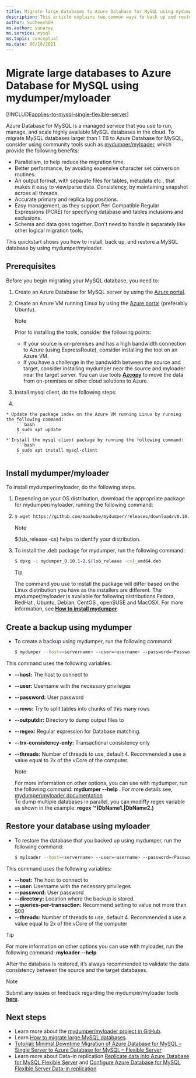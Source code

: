 ```yaml
---
title: Migrate large databases to Azure Database for MySQL using mydumper/myloader
description: This article explains two common ways to back up and restore databases in your Azure Database for MySQL, using tool mydumper/myloader
author: SudheeshGH
ms.author: sunaray
ms.service: mysql
ms.topic: conceptual
ms.date: 06/18/2021
---
```


# Migrate large databases to Azure Database for MySQL using mydumper/myloader

[!INCLUDE[applies-to-mysql-single-flexible-server](includes/applies-to-mysql-single-flexible-server.md)]

Azure Database for MySQL is a managed service that you use to run, manage, and scale highly available MySQL databases in the cloud. To migrate MySQL databases larger than 1 TB to Azure Database for MySQL, consider using community tools such as [mydumper/myloader](https://centminmod.com/mydumper.html), which provide the following benefits:

* Parallelism, to help reduce the migration time.
* Better performance, by avoiding expensive character set conversion routines.
* An output format, with separate files for tables, metadata etc., that makes it easy to view/parse data. Consistency, by maintaining snapshot across all threads.
* Accurate primary and replica log positions.
* Easy management, as they support Perl Compatible Regular Expressions (PCRE) for specifying database and tables inclusions and exclusions.
* Schema and data goes together. Don't need to handle it separately like other logical migration tools.

This quickstart shows you how to install, back up, and restore a MySQL database by using mydumper/myloader.

## Prerequisites

Before you begin migrating your MySQL database, you need to:

1. Create an Azure Database for MySQL server by using the [Azure portal](./flexible-server/quickstart-create-server-portal.md).

2. Create an Azure VM running Linux by using the [Azure portal](../virtual-machines/linux/quick-create-portal.md) (preferably Ubuntu).
    > [!Note]
    > Prior to installing the tools, consider the following points:
    >
    > * If your source is on-premises and has a high bandwidth connection to Azure (using ExpressRoute), consider installing the tool on an Azure VM.<br> 
    > * If you have a challenge in the bandwidth between the source and target, consider installing mydumper near the source and myloader near the target server. You can use tools **[Azcopy](../storage/common/storage-use-azcopy-v10.md)** to move the data from on-premises or other cloud solutions to Azure.

3. Install mysql client, do the following steps:

4. 

    * Update the package index on the Azure VM running Linux by running the following command:
        ```bash
        $ sudo apt update
        ```
    * Install the mysql client package by running the following command:
        ```bash
        $ sudo apt install mysql-client
        ```

## Install mydumper/myloader

To install mydumper/myloader, do the following steps.

1. Depending on your OS distribution, download the appropriate package for mydumper/myloader, running the following command:
2. 
    ```bash
    $ wget https://github.com/maxbube/mydumper/releases/download/v0.10.1/mydumper_0.10.1-2.$(lsb_release -cs)_amd64.deb
    ```

    > [!Note]
    > $(lsb_release -cs) helps to identify your distribution.

3. To install the .deb package for mydumper, run the following command:

    ```bash
    $ dpkg -i mydumper_0.10.1-2.$(lsb_release -cs)_amd64.deb
    ```

    > [!Tip]
    > The command you use to install the package will differ based on the Linux distribution you have as the installers are different. The mydumper/myloader is available for following distributions Fedora, RedHat , Ubuntu, Debian, CentOS , openSUSE and MacOSX. For more information, see **[How to install mydumper](https://github.com/maxbube/mydumper#how-to-install-mydumpermyloader)**

## Create a backup using mydumper

* To create a backup using mydumper, run the following command:

    ```bash
    $ mydumper --host=<servername> --user=<username> --password=<Password> --outputdir=./backup --rows=100000 --compress --build-empty-files --threads=16 --compress-protocol --trx-consistency-only --ssl  --regex '^(<Db_name>\.)' -L mydumper-logs.txt
    ```

This command uses the following variables:

* **--host:** The host to connect to
* **--user:** Username with the necessary privileges 
* **--password:** User password
* **--rows:** Try to split tables into chunks of this many rows
* **--outputdir:** Directory to dump output files to
* **--regex:** Regular expression for Database matching.
* **--trx-consistency-only:** Transactional consistency only
* **--threads:** Number of threads to use, default 4. Recommended a use a value equal to 2x of the vCore of the computer.

    >[!Note] 
    >For more information on other options, you can use with mydumper, run the following command:
    **mydumper --help** . For more details see, [mydumper\myloader documentation](https://centminmod.com/mydumper.html)<br>
    >To dump multiple databases in parallel, you can modiffy regex variable as shown in the example:  **regex ’^(DbName1\.|DbName2\.)**

## Restore your database using myloader

* To restore the database that you backed up using mydumper, run the following command:

    ```bash
    $ myloader --host=<servername> --user=<username> --password=<Password> --directory=./backup --queries-per-transaction=500 --threads=16 --compress-protocol --ssl --verbose=3 -e 2>myloader-logs.txt
    ```

This command uses the following variables:

* **--host:** The host to connect to
* **--user:** Username with the necessary privileges 
* **--password:** User password
* **--directory:** Location where the backup is stored. 
* **--queries-per-transaction:** Recommend setting to value not more than 500
* **--threads:** Number of threads to use, default 4. Recommended a use a value equal to 2x of the vCore of the computer

> [!Tip]
> For more information on other options you can use with myloader, run the following command:
**myloader --help**

After the database is restored, it’s always recommended to validate the data consistency between the source and the target databases.

> [!Note]
> Submit any issues or feedback regarding the mydumper/myloader tools **[here](https://github.com/maxbube/mydumper/issues)**.

## Next steps

* Learn more about the [mydumper/myloader project in GitHub](https://github.com/maxbube/mydumper).
* Learn [How to migrate large MySQL databases](https://techcommunity.microsoft.com/t5/azure-database-for-mysql/best-practices-for-migrating-large-databases-to-azure-database/ba-p/1362699).
* [Tutorial: Minimal Downtime Migration of Azure Database for MySQL – Single Server to Azure Database for MySQL – Flexible Server](howto-migrate-single-flexible-minimum-downtime.md)
* Learn more about Data-in replication  [Replicate data into Azure Database for MySQL Flexible Server](flexible-server/concepts-data-in-replication.md) and [Configure Azure Database for MySQL Flexible Server Data-in replication](./flexible-server/how-to-data-in-replication.md)